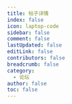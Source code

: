 ```yaml
---
title: 帖子详情
index: false
icon: laptop-code
sidebar: false
comment: false
lastUpdated: false
editLink: false
contributors: false
breadcrumb: false
category:
  - 论坛
author: false
toc: false
---
```


<DiscussionDetail></DiscussionDetail>